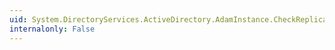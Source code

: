 ```yaml
---
uid: System.DirectoryServices.ActiveDirectory.AdamInstance.CheckReplicationConsistency
internalonly: False
---
```

